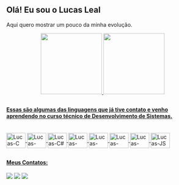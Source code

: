## Olá! Eu sou o Lucas Leal 

Aqui quero mostrar um pouco da minha evolução. 

<div align="center">
  <a href="https://github.com/LucasLeal01">
  <img height="160em" src="https://github-readme-stats.vercel.app/api?username=LucasLeal01&show_icons=true&theme=github_dark&include_all_commits=true&count_private=true"/>
  <img height="160em" src="https://github-readme-stats.vercel.app/api/top-langs/?username=LucasLeal01&layout=compact&langs_count=7&theme=github_dark"/>
</div>

##
  
<h4>Essas são algumas das linguagens que já tive contato e venho aprendendo no curso técnico de Desenvolvimento de Sistemas.</h4>  
  
<div style="display: inline_block"><br>  
 <img align="center" alt="Lucas-C" height="40" width="50" src="https://cdn.jsdelivr.net/gh/devicons/devicon/icons/c/c-original.svg" />
 <img align="center" alt="Lucas-C++" height="40" width="50" src="https://cdn.jsdelivr.net/gh/devicons/devicon/icons/cplusplus/cplusplus-original.svg" />
 <img align="center" alt="Lucas-C#" height="40" width="50" src="https://cdn.jsdelivr.net/gh/devicons/devicon/icons/csharp/csharp-original.svg" />
 <img align="center" alt="Lucas-Java" height="40" width="50" src="https://cdn.jsdelivr.net/gh/devicons/devicon/icons/java/java-original.svg" />
 <img align="center" alt="Lucas-PHP" height="40" width="50" src="https://cdn.jsdelivr.net/gh/devicons/devicon/icons/php/php-original.svg" />
 <img align="center" alt="Lucas-HTML5" height="40" width="50" src="https://cdn.jsdelivr.net/gh/devicons/devicon/icons/html5/html5-original.svg" />
 <img align="center" alt="Lucas-CSS3" height="40" width="50" src="https://cdn.jsdelivr.net/gh/devicons/devicon/icons/css3/css3-original.svg" />
 <img align="center" alt="Lucas-JS" height="40" width="50" src="https://cdn.jsdelivr.net/gh/devicons/devicon/icons/javascript/javascript-original.svg" /> 
</div>  
 
##
<h4> Meus Contatos: </h4>  
<div> 
  <a href="https://www.instagram.com/eilucasleal/" target="_blank"><img src="https://img.shields.io/badge/-Instagram-%23E4405F?style=for-the-badge&logo=instagram&logoColor=white" target="_blank"></a> 
  <a href = "mailto:Luccas.leaal@gmail.com"><img src="https://img.shields.io/badge/-Gmail-%23333?style=for-the-badge&logo=gmail&logoColor=white" target="_blank"></a>
  <a href="https://www.linkedin.com/in/lucas-leal-96871810a" target="_blank"><img src="https://img.shields.io/badge/-LinkedIn-%230077B5?style=for-the-badge&logo=linkedin&logoColor=white" target="_blank"></a> 
</div>  


